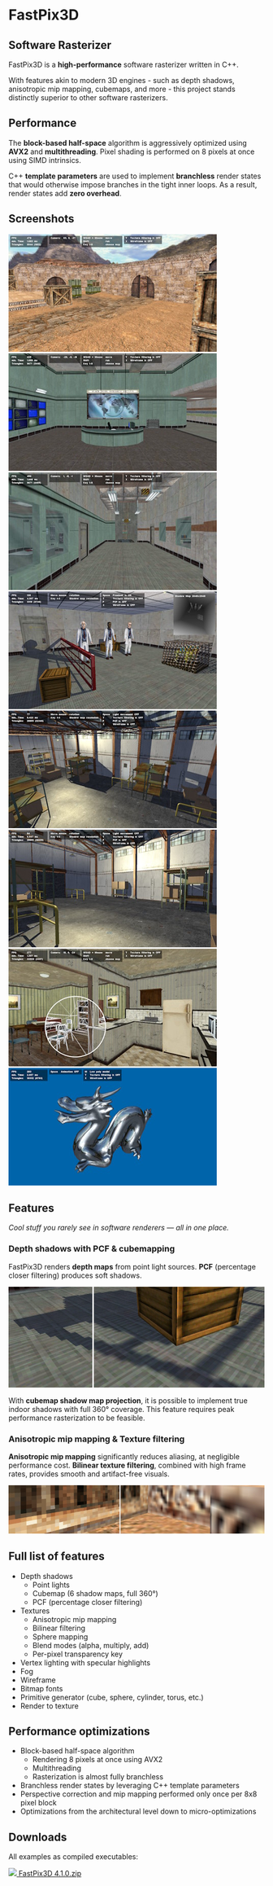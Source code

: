 ﻿# FastPix3D

## Software Rasterizer

FastPix3D is a **high-performance** software rasterizer written in C++.

With features akin to modern 3D engines - such as depth shadows, anisotropic mip mapping, cubemaps, and more - this project stands distinctly superior to other software rasterizers.

## Performance

The **block-based half-space** algorithm is aggressively optimized using **AVX2** and **multithreading**. Pixel shading is performed on 8 pixels at once using SIMD intrinsics.

C++ **template parameters** are used to implement **branchless** render states that would otherwise impose branches in the tight inner loops. As a result, render states add **zero overhead**.

## Screenshots

[![](/.github/screenshots/001.thumb.jpg)](/.github/screenshots/001.jpg)
[![](/.github/screenshots/002.thumb.jpg)](/.github/screenshots/002.jpg)
[![](/.github/screenshots/003.thumb.jpg)](/.github/screenshots/003.jpg)
[![](/.github/screenshots/004.thumb.jpg)](/.github/screenshots/004.jpg)
[![](/.github/screenshots/005.thumb.jpg)](/.github/screenshots/005.jpg)
[![](/.github/screenshots/006.thumb.jpg)](/.github/screenshots/006.jpg)
[![](/.github/screenshots/007.thumb.jpg)](/.github/screenshots/007.jpg)
[![](/.github/screenshots/008.thumb.jpg)](/.github/screenshots/008.jpg)

## Features

*Cool stuff you rarely see in software renderers — all in one place.*

### Depth shadows with PCF & cubemapping

FastPix3D renders **depth maps** from point light sources. **PCF** (percentage closer filtering) produces soft shadows.

[![](/.github/screenshots/pcf.jpg)](/.github/screenshots/pcf.jpg)

With **cubemap shadow map projection**, it is possible to implement true indoor shadows with full 360° coverage. This feature requires peak performance rasterization to be feasible.

### Anisotropic mip mapping & Texture filtering

**Anisotropic mip mapping** significantly reduces aliasing, at negligible performance cost. **Bilinear texture filtering**, combined with high frame rates, provides smooth and artifact-free visuals.

[![](/.github/screenshots/texture-filtering.jpg)](/.github/screenshots/texture-filtering.jpg)

## Full list of features

- Depth shadows
  - Point lights
  - Cubemap (6 shadow maps, full 360°)
  - PCF (percentage closer filtering)
- Textures
  - Anisotropic mip mapping
  - Bilinear filtering
  - Sphere mapping
  - Blend modes (alpha, multiply, add)
  - Per-pixel transparency key
- Vertex lighting with specular highlights
- Fog
- Wireframe
- Bitmap fonts
- Primitive generator (cube, sphere, cylinder, torus, etc.)
- Render to texture

## Performance optimizations

- Block-based half-space algorithm
  - Rendering 8 pixels at once using AVX2
  - Multithreading
  - Rasterization is almost fully branchless
- Branchless render states by leveraging C++ template parameters
- Perspective correction and mip mapping performed only once per 8x8 pixel block
- Optimizations from the architectural level down to micro-optimizations

## Downloads

All examples as compiled executables:

[![](http://bytecode77.com/public/fileicons/zip.png) FastPix3D 4.1.0.zip](/.github/downloads/FastPix3D%204.1.0.zip)